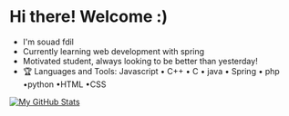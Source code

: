 <h1>Hi there! Welcome :)</h1>

- I'm souad fdil
- Currently learning web development with spring
- Motivated student, always looking to be better than yesterday!
- 🏆 Languages and Tools:
Javascript • C++ • C • java • Spring • php •python •HTML •CSS


[![My GitHub Stats](https://github-readme-stats.vercel.app/api/?username=souadfdd&count_private=true&theme=tokyonight&showicons=true)]()
           
<!---
souadfdd/souadfdd is a ✨ special ✨ repository because its `README.md` (this file) appears on your GitHub profile.
You can click the Preview link to take a look at your changes.
--->
